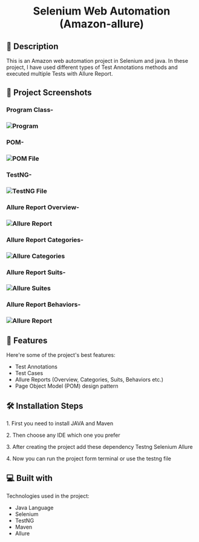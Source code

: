 <h1 id="title" align="center">Selenium Web Automation (Amazon-allure)</h1>

 <!--<p align="center"><img src="https://socialify.git.ci/shantokumarsaha123/Web-Automation-Selenium-java-amazon/image?forks=1&amp;issues=1&amp;language=1&amp;name=1&amp;owner=1&amp;pulls=1&amp;stargazers=1&amp;theme=Light" alt="project-image"></p> -->


<h2>📝 Description</h2> 
This is an Amazon web automation project in Selenium and java. In these project, I have used different types of Test Annotations methods and executed multiple Tests with Allure Report. </p>

<h2>📸 Project Screenshots</h2>



<h3> Program Class- <h3>

![Program](https://github.com/shantokumarsaha123/Selenium-Java-WebAutomation-Testing-Amazon/assets/122052172/8fa49c86-d3c4-434e-9ce9-8f99a1194433)



<h3> POM- <h3>

![POM File](https://github.com/shantokumarsaha123/Selenium-Java-WebAutomation-Testing-Amazon/assets/122052172/4287d5f8-e473-485d-bd38-f9dd63b72bd3)

<h3> TestNG- <h3>

 ![TestNG File](https://github.com/shantokumarsaha123/Selenium-Java-WebAutomation-Testing-Amazon/assets/122052172/7af8e30d-5ed9-4d9e-9f6e-a9b96dfad246)


<h3> Allure Report Overview- <h3>

![Allure Report](https://github.com/shantokumarsaha123/Selenium-Java-WebAutomation-Testing-Amazon/assets/122052172/6e4b4704-5554-49d0-855f-5174c89b645d)


<h3> Allure Report Categories- <h3>

![Allure Categories](https://github.com/shantokumarsaha123/Selenium-Java-WebAutomation-Testing-Amazon/assets/122052172/fba0849d-4072-439d-b939-38c5c942f554)


<h3> Allure Report Suits- <h3>

![Allure Suites](https://github.com/shantokumarsaha123/Selenium-Java-WebAutomation-Testing-Amazon/assets/122052172/0f50dd71-2568-4e71-a826-a026acff8a5b)


<h3> Allure Report Behaviors- <h3>

![Allure Report](https://github.com/shantokumarsaha123/Selenium-Java-WebAutomation-Testing-Amazon/assets/122052172/6e4b4704-5554-49d0-855f-5174c89b645d)



<h2>🚀 Features</h2>

Here're some of the project's best features:

*    Test Annotations
*    Test Cases
*    Allure Reports (Overview, Categories, Suits, Behaviors etc.)
*    Page Object Model (POM) design pattern

<h2>🛠️ Installation Steps</h2>

<p>1. First you need to install JAVA and Maven</p>

<p>2. Then choose any IDE which one you prefer</p>

<p>3. After creating the project add these dependency Testng Selenium Allure</p>

<p>4. Now you can run the project form terminal or use the testng file</p>

  
  
<h2>💻 Built with</h2>

Technologies used in the project:

*   Java Language
*   Selenium
*   TestNG
*   Maven
*   Allure

